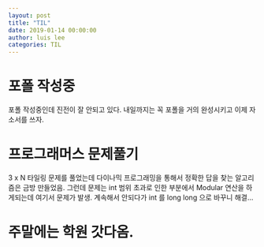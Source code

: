 ```yaml
---
layout: post
title: "TIL"
date: 2019-01-14 00:00:00
author: luis lee
categories: TIL
---
```


# 포폴 작성중

포폴 작성중인데 진전이 잘 안되고 있다.
내일까지는 꼭 포폴을 거의 완성시키고 이제 자소서를 쓰자.

# 프로그래머스 문제풀기

3 x N 타일링 문제를 풀었는데 다이나믹 프로그래밍을 통해서 정확한 답을 찾는 알고리즘은 금방 만들었음.
그런데 문제는 int 범위 초과로 인한 부분에서 Modular 연산을 하게되는데 여기서 문제가 발생.
계속해서 안되다가 int 를 long long 으로 바꾸니 해결...

# 주말에는 학원 갓다옴.

